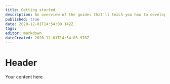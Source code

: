 ```yaml
---
title: Getting started
description: An overview of the guides that'll teach you how to develop plugins for Artemis
published: true
date: 2020-12-01T14:54:08.142Z
tags: 
editor: markdown
dateCreated: 2020-12-01T14:54:05.978Z
---
```


# Header
Your content here